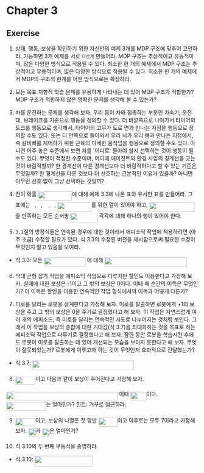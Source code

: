 # Chapter 3
## Exercise
1. 상태, 행동, 보상을 확인하기 위한 자신만의 예제 3개를 MDP 구조에 맞추어 고안하라. 가능하면 3개 예제를 서로 `다르게` 만들어라. MDP 구조는 추상적이고 유동적이며, 많은 다양한 방식으로 적용될 수 있다. 최소한 한 개의 예제에서 MDP 구조는 추상적이고 유동적이며, 많은 다양한 방식으로 적용될 수 있다. 최소한 한 개의 예제에서 MDP의 구조적 한계를 어떤 방식으로든 확장하라.
>

2. 모든 목표 지향적 학습 문제를 유용하게 나타내는 데 있어 MDP 구조가 적합한가? MDP 구조가 적합하지 않은 명확한 문제를 생각해 볼 수 있는가?
>

3. 차를 운전하는 문제를 생각해 보자. 우리 몸이 차와 접촉하는 부분인 가속기, 운전대, 브레이크를 기준으로 행동을 정의할 수 있다. 더 바깥쪽으로 나아가서 타이어의 토크를 행동으로 생각해서, 타이어의 고무가 도로 면과 만나는 지점을 행동으로 정의할 수도 있다. 또는 더 안쪽으로 들어와서 우리 뇌가 우리 몸과 만나는 지점에서, 즉 갈비뼈를 제어하기 위한 근육의 미세한 움직임을 행동으로 정의할 수도 있다. 아니면 아주 놓은 수준에서 보면 차를 '어디로' 몰아야 할지 선택하는 것이 행동이 될 수도 있다. 무엇이 적정한 수준이며, 어디에 에이전트와 환경 사잉의 경계선을 긋는 것이 바람직할까? 한 경계선이 다른 경계선보다 더 바람직하다고 할 수 있는 기준은 무엇일까? 한 경계선을 다른 것보다 더 선호하는 근본적인 이유가 있을까? 아니면 아무런 선호 없이 그냥 선택하는 것일까?
>

4. 전이 확률 <img src="/rl-introduction-2nd-edit/tex/27f85042b2e9be54d56179a2dd20c45a.svg?invert_in_darkmode&sanitize=true" align=middle width=88.69078679999998pt height=24.7161288pt/>에 대해 예제 3.3에 나온 표와 유사한 표를 만들어라. 그 표에는 <img src="/rl-introduction-2nd-edit/tex/6f9bad7347b91ceebebd3ad7e6f6f2d1.svg?invert_in_darkmode&sanitize=true" align=middle width=7.7054801999999905pt height=14.15524440000002pt/>, <img src="/rl-introduction-2nd-edit/tex/44bc9d542a92714cac84e01cbbb7fd61.svg?invert_in_darkmode&sanitize=true" align=middle width=8.68915409999999pt height=14.15524440000002pt/>, <img src="/rl-introduction-2nd-edit/tex/ac5fc6bb75d77e4b6a16e3a7946496b3.svg?invert_in_darkmode&sanitize=true" align=middle width=11.49544109999999pt height=24.7161288pt/>, <img src="/rl-introduction-2nd-edit/tex/89f2e0d2d24bcf44db73aab8fc03252c.svg?invert_in_darkmode&sanitize=true" align=middle width=7.87295519999999pt height=14.15524440000002pt/>, <img src="/rl-introduction-2nd-edit/tex/27f85042b2e9be54d56179a2dd20c45a.svg?invert_in_darkmode&sanitize=true" align=middle width=88.69078679999998pt height=24.7161288pt/>를 위한 열이 있어야 하고, <img src="/rl-introduction-2nd-edit/tex/14c39a9a3baf9c383416a0397c86091a.svg?invert_in_darkmode&sanitize=true" align=middle width=118.82757974999998pt height=24.7161288pt/>을 만족하는 모든 순서쌍 <img src="/rl-introduction-2nd-edit/tex/2e2229748ecb39fedc7d1588664c0bc9.svg?invert_in_darkmode&sanitize=true" align=middle width=71.28802559999998pt height=24.7161288pt/> 각각에 대해 하나의 행이 있어야 한다.
>

5. `3.1`절의 방정식들은 연속된 경우에 대한 것이라서 에피소딕 작업에 적용하려면 (아주 조금) 수정할 필요가 있다. 식 3.3의 수정된 버전을 제시함으로써 필요한 수정이 무엇인지 알고 있음을 보여라.

* 식 3.3: 모든 <img src="/rl-introduction-2nd-edit/tex/ea17b6fc02340f2b2ffd6a680fc5c50c.svg?invert_in_darkmode&sanitize=true" align=middle width=108.68642399999999pt height=24.65753399999998pt/> 에 대해 <img src="/rl-introduction-2nd-edit/tex/154c92b0592ac187131448ec45854e35.svg?invert_in_darkmode&sanitize=true" align=middle width=215.67675195pt height=24.7161288pt/>

>

6. 막대 균형 잡기 작업을 에피소딕 작업으로 다루지만 할인도 이용한다고 가정해 보자. 실패에 대한 보상은 -1이고 그 밖의 보상은 0이다. 이때 매 순간의 이득은 무엇인가? 이 이득은 할인을 이용한 연속적인 작업 형식에서의 이득과 어떻게 다른가?
>

7. 미로를 달리는 로봇을 설계한다고 가정해 보자. 미로를 탈출하면 로봇에게 +1의 보상을 주고 그 밖의 보상은 0을 주기로 결정했다고 해 보자. 이 작업은 자연스럽게 여러 개의 에피소드, 즉 미로를 달리는 연속적인 시도로 나누어지는 것처럼 보인다. 그래서 이 작업을 보상의 총합에 대한 기대값(식 3.7)을 최대화하는 것을 목표로 하는 에피소딕 작업으로 다루기로 결정했다고 해 보자. 잠깐 동안 로봇을 학습시킨 후에도 로봇이 미로를 탈출하는 데 있어 개선되는 모습을 보이지 못한다고 해 보자. 무엇이 잘못되었는가? 로봇에게 이루고자 하는 것이 무엇인지 효과적으로 전달했는가?

* 식 3.7: <img src="/rl-introduction-2nd-edit/tex/d12b3d69581e6856099257d2acc5abcf.svg?invert_in_darkmode&sanitize=true" align=middle width=266.9271264pt height=22.465723500000017pt/>
>

8. <img src="/rl-introduction-2nd-edit/tex/cd1e5bc22b389e724ed3c1c236dadbdb.svg?invert_in_darkmode&sanitize=true" align=middle width=52.346134499999984pt height=21.18721440000001pt/>이고 다음과 같이 보상이 주어진다고 가정해 보자.
<img src="/rl-introduction-2nd-edit/tex/db30320cf03adf828c7b7c847960ca40.svg?invert_in_darkmode&sanitize=true" align=middle width=291.97284105pt height=22.465723500000017pt/>
이때 <img src="/rl-introduction-2nd-edit/tex/8c4e06d0ac7cab63d8cb5e513560b16a.svg?invert_in_darkmode&sanitize=true" align=middle width=42.02615174999998pt height=22.465723500000017pt/>이다. <img src="/rl-introduction-2nd-edit/tex/9fce4f2c1c76c301d82c8c4d3060fc1c.svg?invert_in_darkmode&sanitize=true" align=middle width=103.910697pt height=22.465723500000017pt/>는 얼마인가? 힌트: 거꾸로 접근하라.
    
>

9. <img src="/rl-introduction-2nd-edit/tex/a17536fdefed1ff20eae25df5c427e53.svg?invert_in_darkmode&sanitize=true" align=middle width=52.346134499999984pt height=21.18721440000001pt/>이고, 보상의 나열은 첫 항만 <img src="/rl-introduction-2nd-edit/tex/3e4eca8e7a2fdf160a39329136a0d9f4.svg?invert_in_darkmode&sanitize=true" align=middle width=49.99277579999999pt height=22.465723500000017pt/>이고 이후로는 모두 7이라고 가정해 보자. <img src="/rl-introduction-2nd-edit/tex/b598a01b0b2876cf6751005227ef9149.svg?invert_in_darkmode&sanitize=true" align=middle width=19.477190699999987pt height=22.465723500000017pt/>과 <img src="/rl-introduction-2nd-edit/tex/a9f4e880a8d38544547b331b0137079e.svg?invert_in_darkmode&sanitize=true" align=middle width=19.477190699999987pt height=22.465723500000017pt/>은 얼마인가?
>

10. 식 3.10의 두 번째 부등식을 증명하라.
* 식 3.10: <img src="/rl-introduction-2nd-edit/tex/0b11dbaaab0260ba096c4ee816a0f2a1.svg?invert_in_darkmode&sanitize=true" align=middle width=151.29447629999999pt height=27.91243950000002pt/>

>
    